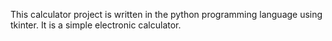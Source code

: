 This calculator project is written in the python programming language using tkinter. It is a simple electronic calculator.

